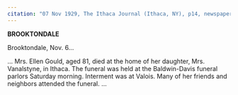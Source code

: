 ```yaml
---
citation: "07 Nov 1929, The Ithaca Journal (Ithaca, NY), p14, newspapers.com"
---
```

**BROOKTONDALE**

Brooktondale, Nov. 6...

... Mrs. Ellen Gould, aged 81, died at the home of her daughter, Mrs. Vanalstyne, in Ithaca. The funeral was held at the Baldwin-Davis funeral parlors Saturday morning. Interment was at Valois. Many of her friends and neighbors attended the funeral. ...

